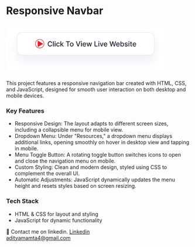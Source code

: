 # Responsive Navbar
## <a href="https://adityamamta.github.io/responsive-navbar/"><img src="img/readme-btn.png" alt="Click to view live website" height="120"></a>
This project features a responsive navigation bar created with HTML, CSS, and JavaScript, designed for smooth user interaction on both desktop and mobile devices.

### Key Features
- Responsive Design: The layout adapts to different screen sizes, including a collapsible menu for mobile view.
- Dropdown Menu: Under "Resources," a dropdown menu displays additional links, opening smoothly on hover in desktop view and tapping in mobile.
- Menu Toggle Button: A rotating toggle button switches icons to open and close the navigation menu on mobile.
- Custom Styling: Clean and modern design, styled using CSS to complement the overall UI.
- Automatic Adjustments: JavaScript dynamically updates the menu height and resets styles based on screen resizing.

### Tech Stack
- HTML & CSS for layout and styling
- JavaScript for dynamic functionality

💼 Contact me on linkedin. [Linkedin](https://www.linkedin.com/in/adityamamta/) <br>
adityamamta4@gmail.com
